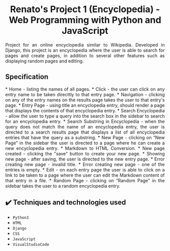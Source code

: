 <h1 align="center"> Renato's Project 1 (Encyclopedia) - Web Programming with Python and JavaScript</h1>

<p align="justify">Project for an online encyclopedia similar to Wikipedia. Developed in Django, 
  this project is an encyclopedia where the user is able to search for pages and create pages, 
  in addition to several other features such as displaying random pages and editing.</p>
<h2>Specification</h2>
<p align="justify">
  * Home - listing the names of all pages.
  * Click - the user can click on any entry name to be taken directtly to that entry page.
  * Navigation - clicking on any of the entry names on the results page takes the user to that entry's page.
  * Entry Page - using title an encyclopedia entry, should render a page that displays the contents of that encyclopedia entry.
  * Search Encyclopedia - allow the user to type a query into the search box in the sidebar to search for an encyclopedia entry.
  * Search Substring in Encyclopedia - when the query does not match the name of an encyclopedia entry, the user is directed to a search results page that displays a list of all encyclopedia entries that have the query as a substring.
  * New Page - clicking on “New Page” in the sidebar the user is directed to a page where he can create a new encyclopedia entry.
  * Markdown to HTML Conversion.
  * New page created - clicking the "save" button to create your new page.
  * Showing new page - after saving, the user is directed to the new entry page.
  * Error creating new page - invalid title.
  * Error creating new page - one of the entries is empty.
  * Edit - on each entry page the user is able to click on a link to be taken to a page where the user can edit the Markdown content of that entry in a file.
  * Random Page - clicking on “Random Page” in the sidebar takes the user to a random encyclopedia entry.
</p>

## ✔️ Techniques and technologies used
- ``Python3``
- ``HTML``
- ``Django``
- ``CSS``
- ``JavaScript``
- ``VisualStudioCode``

